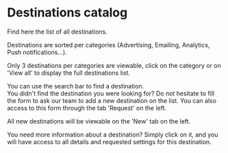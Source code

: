 # Destinations catalog

Find here the list of all destinations.

Destinations are sorted per categories (Advertising, Emailing, Analytics, Push notifications...).

Only 3 destinations per categories are viewable, click on the category or on 'View all' to display the full destinations list.

You can use the search bar to find a destination. \
You didn't find the destination you were looking for? Do not hesitate to fill the form to ask our team to add a new destination on the list. You can also access to this form through the tab 'Request' on the left.

All new destinations will be viewable on the 'New' tab on the left.

You need more information about a destination? Simply click on it, and you will have access to all details and requested settings for this destination.
